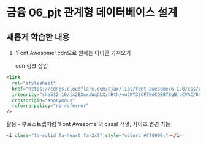 # 금융 06_pjt 관계형 데이터베이스 설계


## 새롭게 학습한 내용

1. 'Font Awesome' cdn으로 원하는 아이콘 가져오기


    cdn 링크 삽입

```html
<link
  rel="stylesheet"
  href="https://cdnjs.cloudflare.com/ajax/libs/font-awesome/6.1.0/css/all.min.css"
  integrity="sha512-10/jx2EXwxxWqCLX/hHth/vu2KY3jCF70dCQB8TSgNjbCVAC/8vai53GfMDrO2Emgwccf2pJqxct9ehpzG+MTw=="
  crossorigin="anonymous"
  referrerpolicy="no-referrer"
/>
```

활용 - 부트스트랩처럼 'Font Awesome'의 css로 색깔, 사이즈 변경 가능

```html
<i class="fa-solid fa-heart fa-2xl" style="color: #ff0000;"></i>
```